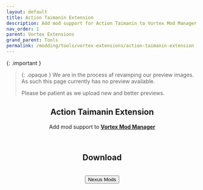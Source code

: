 ```yaml
---
layout: default
title: Action Taimanin Extension
description: Add mod support for Action Taimanin to Vortex Mod Manager
nav_order: 1
parent: Vortex Extensions
grand_parent: Tools
permalink: /modding/tools/vortex-extensions/action-taimanin-extension
---
```


{: .important }
> {: .opaque }
> We are in the process af revamping our preview images. As such this page currently has no preview available.
>
> Please be patient as we upload new and better previews.

<div class="card">
  <!-- <img width="100%" height="auto" class="block" src="../../../assets/images/modding/tools/nsfw/" /> -->
  <div class="container">
    <h2 class="text-small" style="text-align:center">Action Taimanin Extension</h2>
    <p class="text-small" style="text-align:center">Add mod support to <b><a href="https://www.nexusmods.com/about/vortex" target="_blank">Vortex Mod Manager</a></b></p>
    <br />
    <h2 class="text-small" style="text-align:center">Download</h2>
    <br />
    <span class="fs-3">
      <div align="center" class="text-small">
        <a href="https://www.nexusmods.com/site/mods/546" target="_blank">
          <button style="text-align:center" type="button" name="button" class="btn">Nexus Mods</button></a> 
      </div>
    </span>
    <br />
  </div>
</div>